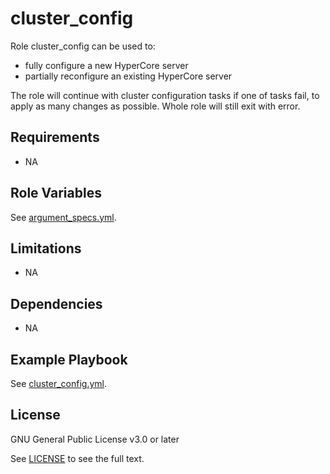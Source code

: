 # cluster_config

Role cluster_config can be used to:
- fully configure a new HyperCore server
- partially reconfigure an existing HyperCore server

The role will continue with cluster configuration tasks if one of tasks fail,
to apply as many changes as possible.
Whole role will still exit with error.

## Requirements

- NA

## Role Variables

See [argument_specs.yml](../../roles/cluster_config/meta/argument_specs.yml).

## Limitations

- NA

## Dependencies

- NA

## Example Playbook

See [cluster_config.yml](../../examples/cluster_config.yml).

## License

GNU General Public License v3.0 or later

See [LICENSE](../../LICENSE) to see the full text.
